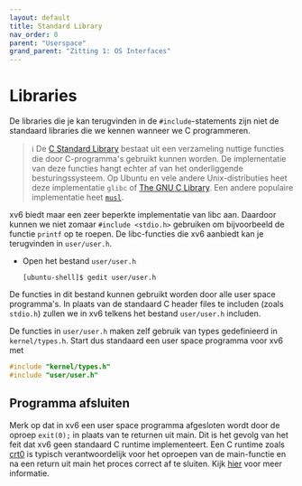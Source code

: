 ```yaml
---
layout: default
title: Standard Library
nav_order: 0
parent: "Userspace"
grand_parent: "Zitting 1: OS Interfaces"
---
```




# Libraries

De libraries die je kan terugvinden in de `#include`-statements zijn niet de standaard libraries die we kennen wanneer we C programmeren.

> :information_source: De [C Standard Library](https://en.wikipedia.org/wiki/C_standard_library) bestaat uit een verzameling nuttige functies die door C-programma's gebruikt kunnen worden. De implementatie van deze functies hangt echter af van het onderliggende besturingssysteem. Op Ubuntu en vele andere Unix-distributies heet deze implementatie `glibc` of [The GNU C Library](https://www.gnu.org/software/libc/). Een andere populaire implementatie heet [`musl`](https://musl.libc.org/).

xv6 biedt maar een zeer beperkte implementatie van libc aan. Daardoor kunnen we niet zomaar `#include <stdio.h>` gebruiken om bijvoorbeeld de functie `printf` op te roepen.
De libc-functies die xv6 aanbiedt kan je terugvinden in `user/user.h`.

* Open het bestand `user/user.h`

    ```console
    [ubuntu-shell]$ gedit user/user.h
    ```

De functies in dit bestand kunnen gebruikt worden door alle user space programma's. In plaats van de standaard C header files te includen (zoals `stdio.h`) zullen we in xv6 telkens het bestand `user/user.h` includen.

De functies in `user/user.h` maken zelf gebruik van types gedefinieerd in `kernel/types.h`. Start dus standaard een user space programma voor xv6 met

```c
#include "kernel/types.h"
#include "user/user.h"
```

## Programma afsluiten

Merk op dat in xv6 een user space programma afgesloten wordt door de oproep ```exit(0);``` in plaats van te returnen uit main. Dit is het gevolg van het feit dat xv6 geen standaard C runtime implementeert. Een C runtime zoals [crt0](https://en.wikipedia.org/wiki/Crt0) is typisch verantwoordelijk voor het oproepen van de main-functie en na een return uit main het proces correct af te sluiten. Kijk [hier](https://stackoverflow.com/questions/3463551/what-is-the-difference-between-exit-and-return) voor meer informatie.
